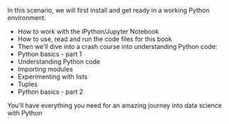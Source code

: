 In this scenario, we will first install and get ready in a working Python environment:

- How to work with the IPython/Jupyter Notebook
- How to use, read and run the code files for this book
- Then we'll dive into a crash course into understanding Python code:
- Python basics - part 1
- Understanding Python code
- Importing modules
- Experimenting with lists
- Tuples
- Python basics - part 2

You'll have everything you need for an amazing journey into data science with Python